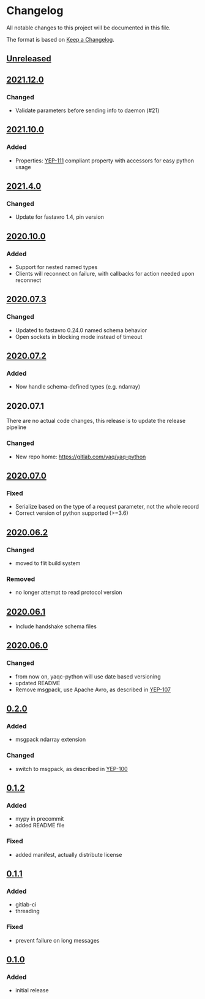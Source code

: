 # Changelog
All notable changes to this project will be documented in this file.

The format is based on [Keep a Changelog](https://keepachangelog.com/).

## [Unreleased]

## [2021.12.0]

### Changed
- Validate parameters before sending info to daemon (#21)

## [2021.10.0]

### Added
- Properties: [YEP-111](https://yeps.yaq.fyi/111) compliant property with accessors for easy python usage

## [2021.4.0]

### Changed
- Update for fastavro 1.4, pin version

## [2020.10.0]

### Added
- Support for nested named types
- Clients will reconnect on failure, with callbacks for action needed upon reconnect

## [2020.07.3]

### Changed
- Updated to fastavro 0.24.0 named schema behavior
- Open sockets in blocking mode instead of timeout

## [2020.07.2]

### Added
- Now handle schema-defined types (e.g. ndarray)

## 2020.07.1

There are no actual code changes, this release is to update the release pipeline

### Changed
- New repo home: https://gitlab.com/yaq/yaq-python

## [2020.07.0]

### Fixed
- Serialize based on the type of a request parameter, not the whole record
- Correct version of python supported (>=3.6)

## [2020.06.2]

### Changed
- moved to flit build system

### Removed
- no longer attempt to read protocol version

## [2020.06.1]
- Include handshake schema files

## [2020.06.0]

### Changed
- from now on, yaqc-python will use date based versioning
- updated README
- Remove msgpack, use Apache Avro, as described in [YEP-107](https://yeps.yaq.fyi/107)

## [0.2.0]

### Added
- msgpack ndarray extension

### Changed
- switch to msgpack, as described in [YEP-100](https://yeps.yaq.fyi/100)

## [0.1.2]

### Added
- mypy in precommit
- added README file

### Fixed
- added manifest, actually distribute license

## [0.1.1]

### Added
- gitlab-ci
- threading

### Fixed
- prevent failure on long messages

## [0.1.0]

### Added
- initial release

[Unreleased]: https://gitlab.com/yaq/yaq-python/-/compare/yaqc-2021.12.0...main
[2021.12.0]: https://gitlab.com/yaq/yaq-python/-/compare/yaqc-2021.10.0...yaqc-2021.12.0
[2021.10.0]: https://gitlab.com/yaq/yaq-python/-/compare/yaqc-2021.4.0...yaqc-2021.10.0
[2021.4.0]: https://gitlab.com/yaq/yaq-python/-/compare/yaqc-2020.10.0...yaqc-2021.4.0
[2020.10.0]: https://gitlab.com/yaq/yaq-python/-/compare/yaqc-2020.07.3...yaqc-2020.10.0
[2020.07.3]: https://gitlab.com/yaq/yaq-python/-/compare/yaqc-2020.07.2...yaqc-2020.07.3
[2020.07.2]: https://gitlab.com/yaq/yaq-python/-/compare/yaqc-2020.07.1...yaqc-2020.07.2
[2020.07.0]: https://gitlab.com/yaq/yaqc-python/-/compare/v2020.06.2...v2020.07.0
[2020.06.2]: https://gitlab.com/yaq/yaqc-python/-/compare/v2020.06.1...v2020.06.2
[2020.06.1]: https://gitlab.com/yaq/yaqc-python/-/compare/v2020.06.0...v2020.06.1
[2020.06.0]: https://gitlab.com/yaq/yaqc-python/-/compare/v0.2.0...v2020.06.0
[0.2.0]: https://gitlab.com/yaq/yaqc-python/-/compare/v0.1.2...v0.2.0
[0.1.2]: https://gitlab.com/yaq/yaqc-python/-/compare/v0.1.1...v0.1.2
[0.1.1]: https://gitlab.com/yaq/yaqc-python/-/compare/v0.1.0...v0.1.1
[0.1.0]: https://gitlab.com/yaq/yaqc-python/-/tags/v0.1.0
